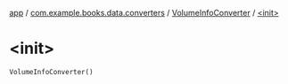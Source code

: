 [app](../../index.md) / [com.example.books.data.converters](../index.md) / [VolumeInfoConverter](index.md) / [&lt;init&gt;](./-init-.md)

# &lt;init&gt;

`VolumeInfoConverter()`